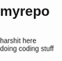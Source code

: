 # myrepo
<br>
harshit here
<br>
doing coding stuff
<br>
<!DOCTYPE html>
<html lang="en">
<head>
    <meta charset="UTF-8">
    <meta name="viewport" content="width=device-width, initial-scale=1.0">
    <title>DOST - Your Friendly Website</title>
    <style>
        body {
            font-family: Arial, sans-serif;
            margin: 0;
            padding: 0;
        }

        header {
            background-color: #3498db; /* Blue */
            padding: 10px;
            text-align: center;
            color: white;
        }

        section {
            padding: 20px;
            background-color: #5dade2; /* Light Blue */
            color: white;
        }

        section:nth-child(2) {
            background-color: #2980b9; /* Darker Blue */
        }

        section:nth-child(3) {
            background-color: #1f618d; /* Even Darker Blue */
        }

        section:nth-child(4) {
            background-color: #154360; /* Deep Blue */
        }

        section:nth-child(5) {
            background-color: #0e2a47; /* Darkest Blue */
        }

        footer {
            background-color: #3498db;
            padding: 10px;
            text-align: center;
            color: white;
            position: absolute;
            bottom: 0;
            width: 100%;
        }

        form {
            max-width: 400px;
            margin: 20px auto;
            background-color: #3498db;
            padding: 20px;
            color: white;
            border-radius: 5px;
        }

        label {
            display: block;
            margin-bottom: 8px;
        }

        input {
            width: 100%;
            padding: 8px;
            margin-bottom: 10px;
            box-sizing: border-box;
        }

        button {
            background-color: #154360; /* Deep Blue */
            color: white;
            padding: 10px 15px;
            border: none;
            border-radius: 3px;
            cursor: pointer;
        }
    </style>
</head>
<body>

    <header>
        <h1>DOST - Your Friendly Website</h1>
    </header>

    <section>
        <h2>Section 1</h2>
        <p>This is the first section of the website.</p>
    </section>

    <section>
        <h2>Section 2</h2>
        <p>This is the second section of the website.</p>
    </section>

    <section>
        <h2>Section 3</h2>
        <p>This is the third section of the website.</p>
    </section>

    <section>
        <h2>Section 4</h2>
        <p>This is the fourth section of the website.</p>
    </section>

    <section>
        <h2>Section 5</h2>
        <p>This is the fifth section of the website.</p>
    </section>

    <footer>
        <p>&copy; 2023 DOST - Your Friendly Website</p>
    </footer>

    <form>
        <h2>Login</h2>
        <label for="name">Name:</label>
        <input type="text" id="name" name="name" required>

        <label for="email">Email:</label>
        <input type="email" id="email" name="email" required>

        <label for="age">Age:</label>
        <input type="number" id="age" name="age" required>

        <label for="purpose">Purpose:</label>
        <input type="text" id="purpose" name="purpose" required>

        <label for="type">Type:</label>
        <input type="text" id="type" name="type" required>

        <button type="submit">Login</button>
    </form>

</body>
</html>

